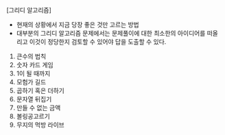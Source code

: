 [그리디 알고리즘]
- 현재의 상황에서 지금 당장 좋은 것만 고르는 방법
- 대부분의 그리디 알고리즘 문제에서는 문제풀이에 대한 최소한의 아이디어를 떠올리고 이것이 정당한지 검토할 수 있어야 답을 도출할 수 있다.

1. 큰수의 법칙</br>
2. 숫자 카드 게임</br>
3. 1이 될 때까지</br>
4. 모험가 길드</br>
5. 곱하기 혹은 더하기</br>
6. 문자열 뒤집기</br>
7. 만들 수 없는 금액</br>
8. 볼링공고르기</br>
9. 무지의 먹방 라이브</br>
